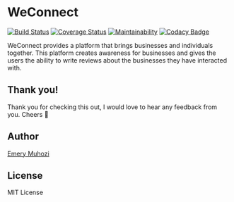 # WeConnect

[![Build Status](https://www.travis-ci.org/muhozi/WeConnect-api-nodejs.svg?branch=develop)](https://www.travis-ci.org/muhozi/WeConnect-api-nodejs)
[![Coverage Status](https://coveralls.io/repos/github/muhozi/WeConnect-api-nodejs/badge.svg?branch=develop)](https://coveralls.io/github/muhozi/WeConnect-api-nodejs?branch=develop)
[![Maintainability](https://api.codeclimate.com/v1/badges/3063985f59fd74570ab3/maintainability)](https://codeclimate.com/github/muhozi/WeConnect-api-nodejs/maintainability)
[![Codacy Badge](https://api.codacy.com/project/badge/Grade/65f9ba9dfff04d0381da11152d855aec)](https://www.codacy.com/app/muhozi/WeConnect-api-nodejs?utm_source=github.com&amp;utm_medium=referral&amp;utm_content=muhozi/WeConnect-api-nodejs&amp;utm_campaign=Badge_Grade)

WeConnect provides a platform that brings businesses and individuals together. This platform creates awareness for businesses and gives the users the ability to write reviews about the businesses they have interacted with.

## Thank you!

Thank you for checking this out, I would love to hear any feedback from you. Cheers 🎉

## Author

[Emery Muhozi](https://muhozi.com)

## License

MIT License